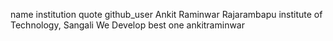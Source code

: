 name	institution	quote	github_user
Ankit Raminwar	Rajarambapu institute of Technology, Sangali	We Develop best one	ankitraminwar


